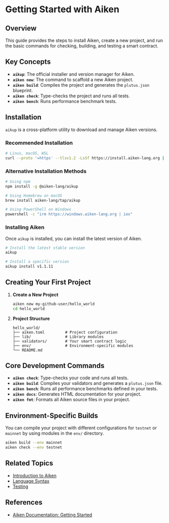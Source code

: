 # Getting Started with Aiken

## Overview

This guide provides the steps to install Aiken, create a new project, and run the basic commands for checking, building, and testing a smart contract.

## Key Concepts

- **`aikup`**: The official installer and version manager for Aiken.
- **`aiken new`**: The command to scaffold a new Aiken project.
- **`aiken build`**: Compiles the project and generates the `plutus.json` blueprint.
- **`aiken check`**: Type-checks the project and runs all tests.
- **`aiken bench`**: Runs performance benchmark tests.

## Installation

`aikup` is a cross-platform utility to download and manage Aiken versions.

### Recommended Installation

```bash
# Linux, macOS, WSL
curl --proto '=https' --tlsv1.2 -LsSf https://install.aiken-lang.org | sh
```

### Alternative Installation Methods

```bash
# Using npm
npm install -g @aiken-lang/aikup

# Using Homebrew on macOS
brew install aiken-lang/tap/aikup

# Using PowerShell on Windows
powershell -c "irm https://windows.aiken-lang.org | iex"
```

### Installing Aiken

Once `aikup` is installed, you can install the latest version of Aiken.

```bash
# Install the latest stable version
aikup

# Install a specific version
aikup install v1.1.11
```

## Creating Your First Project

1. **Create a New Project**

   ```bash
   aiken new my-github-user/hello_world
   cd hello_world
   ```

2. **Project Structure**
   ```
   hello_world/
   ├── aiken.toml         # Project configuration
   ├── lib/               # Library modules
   ├── validators/        # Your smart contract logic
   ├── env/               # Environment-specific modules
   └── README.md
   ```

## Core Development Commands

- **`aiken check`**: Type-checks your code and runs all tests.
- **`aiken build`**: Compiles your validators and generates a `plutus.json` file.
- **`aiken bench`**: Runs all performance benchmarks defined in your tests.
- **`aiken docs`**: Generates HTML documentation for your project.
- **`aiken fmt`**: Formats all Aiken source files in your project.

## Environment-Specific Builds

You can compile your project with different configurations for `testnet` or `mainnet` by using modules in the `env/` directory.

```bash
aiken build --env mainnet
aiken check --env testnet
```

## Related Topics

- [Introduction to Aiken](./introduction.md)
- [Language Syntax](../language/syntax.md)
- [Testing](../language/testing.md)

## References

- [Aiken Documentation: Getting Started](https://aiken-lang.org/getting-started)
